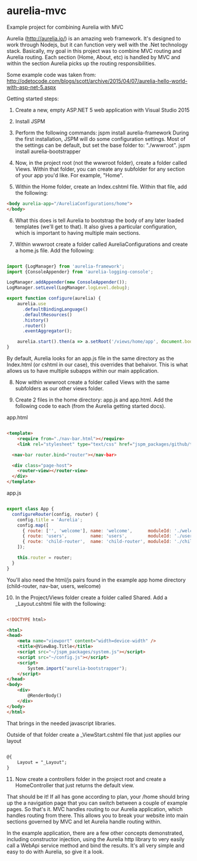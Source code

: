 # aurelia-mvc
Example project for combining Aurelia with MVC

Aurelia (http://aurelia.io/) is an amazing web framework. It's designed to work through Nodejs, but it can function very well with the .Net technology stack. Basically, my goal in this project was to combine MVC routing and Aurelia routing. Each section (Home, About, etc) is handled by MVC and within the section Aurelia picks up the routing responsibilities. 

Some example code was taken from: http://odetocode.com/blogs/scott/archive/2015/04/07/aurelia-hello-world-with-asp-net-5.aspx

Getting started steps: 
1. Create a new, empty ASP.NET 5 web application with Visual Studio 2015

2. Install JSPM

3. Perform the following commands:
jspm install aurelia-framework
During the first installation, JSPM will do some configuration settings. Most of the settings can be default, but set the base folder to: "./wwwroot".
jspm install aurelia-bootstrapper

4. Now, in the project root (not the wwwroot folder), create a folder called Views. Within that folder, you can create any subfolder for any section of your app you'd like. For example, "Home".

5. Within the Home folder, create an Index.cshtml file. Within that file, add the following: 
```html
<body aurelia-app="/AureliaConfigurations/home">
</body>
```

6. What this does is tell Aurelia to bootstrap the body of any later loaded templates (we'll get to that). It also gives a particular configuration, which is important to having multiple main sections.

7. Within wwwroot create a folder called AureliaConfigurations and create a home.js file. Add the following:
```javascript

import {LogManager} from 'aurelia-framework';
import {ConsoleAppender} from 'aurelia-logging-console';

LogManager.addAppender(new ConsoleAppender());
LogManager.setLevel(LogManager.logLevel.debug);

export function configure(aurelia) {
    aurelia.use
      .defaultBindingLanguage()
      .defaultResources()
      .history()
      .router()
      .eventAggregator();

    aurelia.start().then(a => a.setRoot('/views/home/app', document.body));
}

```

By default, Aurelia looks for an app.js file in the same directory as the Index.html (or cshtml in our case), this overrides that behaivor. This is what allows us to have multiple subapps within our main application.

8. Now within wwwroot create a folder called Views with the same subfolders as our other views folder. 

9. Create 2 files in the home directory: app.js and app.html. Add the following code to each (from the Aurelia getting started docs).

app.html
```html

<template>
    <require from="./nav-bar.html"></require>
    <link rel="stylesheet" type="text/css" href="jspm_packages/github/twbs/bootstrap@3.3.5/css/bootstrap.css" />

  <nav-bar router.bind="router"></nav-bar>

  <div class="page-host">
    <router-view></router-view>
  </div>
</template>


```

app.js
```javascript

export class App {
  configureRouter(config, router) {
    config.title = 'Aurelia';
    config.map([
      { route: ['', 'welcome'], name: 'welcome',      moduleId: './welcome',      nav: true, title: 'Welcome' },
      { route: 'users',         name: 'users',        moduleId: './users',        nav: true, title: 'Github Users' },
      { route: 'child-router',  name: 'child-router', moduleId: './child-router', nav: true, title: 'Child Router' }
    ]);

    this.router = router;
  }
}

```

You'll also need the html/js pairs found in the example app home directory (child-router, nav-bar, users, welcome)

10. In the Project/Views folder create a folder called Shared. Add a _Layout.cshtml file with the following:

```html

<!DOCTYPE html>

<html>
<head>
    <meta name="viewport" content="width=device-width" />
    <title>@ViewBag.Title</title>
    <script src="~/jspm_packages/system.js"></script>
    <script src="~/config.js"></script>
    <script>
        System.import("aurelia-bootstrapper");
    </script>
</head>
<body>
    <div>
        @RenderBody()
    </div>
</body>
</html>

```

That brings in the needed javascript libraries. 

Outside of that folder create a _ViewStart.cshtml file that just applies our layout

```html
        
@{
    Layout = "_Layout";
}

```

11. Now create a controllers folder in the project root and create a HomeController that just returns the default view.

That should be it! If all has gone according to plan, your /home should bring up the a navigation page that you can switch between a couple of example pages. So that's it. MVC handles routing to our Aurelia application, which handles routing from there. This allows you to break your website into main sections governed by MVC and let Aurelia handle routing within.

In the example application, there are a few other concepts demonstrated, including constructor injection, using the Aurelia http library to very easily call a WebApi service method and bind the results. It's all very simple and easy to do with Aurelia, so give it a look.

